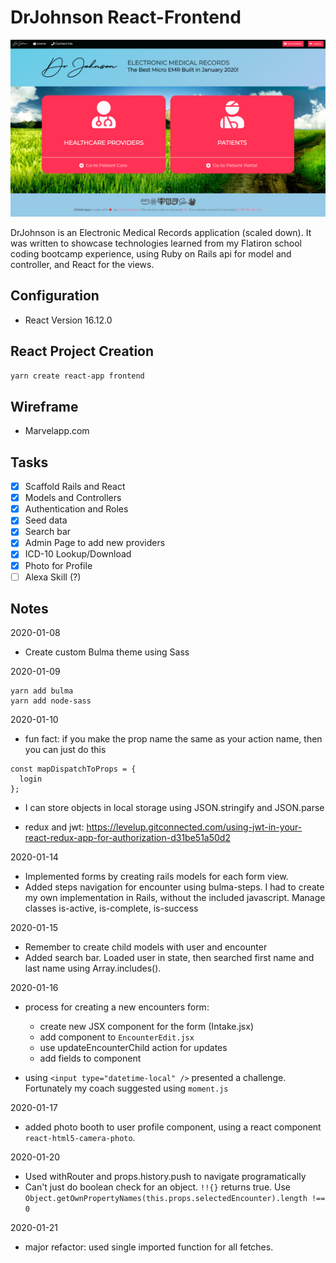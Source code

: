 # DrJohnson React-Frontend

![DrJohnson Micro EMR by Clark Johnson  ](./src/images/DrJohnson-screenshot.png?raw=true "DrJohnson")

DrJohnson is an Electronic Medical Records application (scaled down). It was written to showcase technologies learned from my Flatiron school coding bootcamp experience, using Ruby on Rails api for model and controller, and React for the views.

## Configuration

- React Version 16.12.0

## React Project Creation

```bash
yarn create react-app frontend
```

## Wireframe

- Marvelapp.com

## Tasks

- [x] Scaffold Rails and React
- [x] Models and Controllers
- [x] Authentication and Roles
- [x] Seed data
- [x] Search bar
- [x] Admin Page to add new providers
- [x] ICD-10 Lookup/Download
- [x] Photo for Profile
- [ ] Alexa Skill (?)

## Notes

2020-01-08

- Create custom Bulma theme using Sass

2020-01-09

```
yarn add bulma
yarn add node-sass
```

2020-01-10

- fun fact: if you make the prop name the same as your action name, then you can just do this

```
const mapDispatchToProps = {
  login
};
```

- I can store objects in local storage using JSON.stringify and JSON.parse

- redux and jwt: https://levelup.gitconnected.com/using-jwt-in-your-react-redux-app-for-authorization-d31be51a50d2

2020-01-14

- Implemented forms by creating rails models for each form view.
- Added steps navigation for encounter using bulma-steps. I had to create my own implementation in Rails, without the included javascript. Manage classes is-active, is-complete, is-success

2020-01-15

- Remember to create child models with user and encounter
- Added search bar. Loaded user in state, then searched first name and last name using Array.includes().

2020-01-16

- process for creating a new encounters form:

  - create new JSX component for the form (Intake.jsx)
  - add component to `EncounterEdit.jsx`
  - use updateEncounterChild action for updates
  - add fields to component

- using `<input type="datetime-local" />` presented a challenge. Fortunately my coach suggested using `moment.js`

2020-01-17

- added photo booth to user profile component, using a react component `react-html5-camera-photo`.

2020-01-20

- Used withRouter and props.history.push to navigate programatically
- Can't just do boolean check for an object. `!!{}` returns true. Use `Object.getOwnPropertyNames(this.props.selectedEncounter).length !== 0`

2020-01-21

- major refactor: used single imported function for all fetches.
